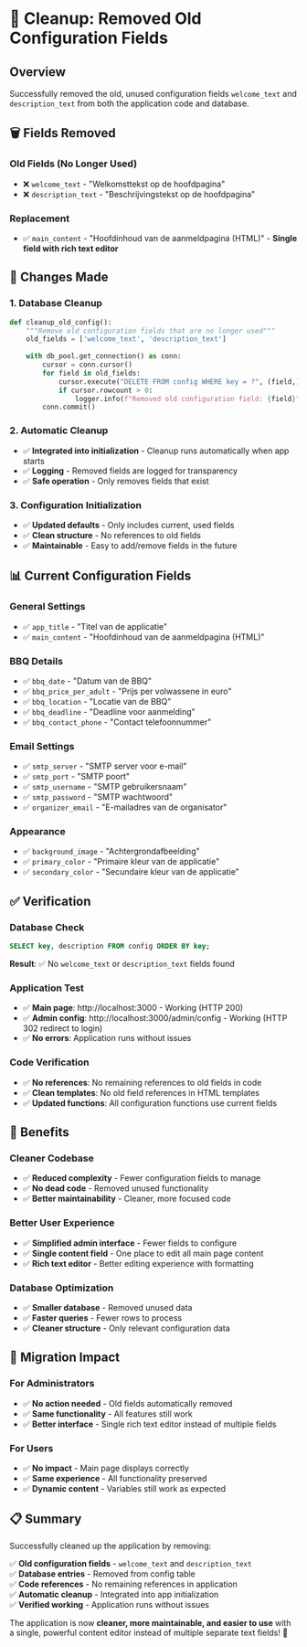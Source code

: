 # 🧹 Cleanup: Removed Old Configuration Fields

## Overview
Successfully removed the old, unused configuration fields `welcome_text` and `description_text` from both the application code and database.

## 🗑️ Fields Removed

### **Old Fields (No Longer Used)**
- ❌ `welcome_text` - "Welkomsttekst op de hoofdpagina"
- ❌ `description_text` - "Beschrijvingstekst op de hoofdpagina"

### **Replacement**
- ✅ `main_content` - "Hoofdinhoud van de aanmeldpagina (HTML)" - **Single field with rich text editor**

## 🔧 Changes Made

### **1. Database Cleanup**
```python
def cleanup_old_config():
    """Remove old configuration fields that are no longer used"""
    old_fields = ['welcome_text', 'description_text']
    
    with db_pool.get_connection() as conn:
        cursor = conn.cursor()
        for field in old_fields:
            cursor.execute("DELETE FROM config WHERE key = ?", (field,))
            if cursor.rowcount > 0:
                logger.info(f"Removed old configuration field: {field}")
        conn.commit()
```

### **2. Automatic Cleanup**
- ✅ **Integrated into initialization** - Cleanup runs automatically when app starts
- ✅ **Logging** - Removed fields are logged for transparency
- ✅ **Safe operation** - Only removes fields that exist

### **3. Configuration Initialization**
- ✅ **Updated defaults** - Only includes current, used fields
- ✅ **Clean structure** - No references to old fields
- ✅ **Maintainable** - Easy to add/remove fields in the future

## 📊 Current Configuration Fields

### **General Settings**
- ✅ `app_title` - "Titel van de applicatie"
- ✅ `main_content` - "Hoofdinhoud van de aanmeldpagina (HTML)"

### **BBQ Details**
- ✅ `bbq_date` - "Datum van de BBQ"
- ✅ `bbq_price_per_adult` - "Prijs per volwassene in euro"
- ✅ `bbq_location` - "Locatie van de BBQ"
- ✅ `bbq_deadline` - "Deadline voor aanmelding"
- ✅ `bbq_contact_phone` - "Contact telefoonnummer"

### **Email Settings**
- ✅ `smtp_server` - "SMTP server voor e-mail"
- ✅ `smtp_port` - "SMTP poort"
- ✅ `smtp_username` - "SMTP gebruikersnaam"
- ✅ `smtp_password` - "SMTP wachtwoord"
- ✅ `organizer_email` - "E-mailadres van de organisator"

### **Appearance**
- ✅ `background_image` - "Achtergrondafbeelding"
- ✅ `primary_color` - "Primaire kleur van de applicatie"
- ✅ `secondary_color` - "Secundaire kleur van de applicatie"

## ✅ Verification

### **Database Check**
```sql
SELECT key, description FROM config ORDER BY key;
```

**Result**: ✅ No `welcome_text` or `description_text` fields found

### **Application Test**
- ✅ **Main page**: http://localhost:3000 - Working (HTTP 200)
- ✅ **Admin config**: http://localhost:3000/admin/config - Working (HTTP 302 redirect to login)
- ✅ **No errors**: Application runs without issues

### **Code Verification**
- ✅ **No references**: No remaining references to old fields in code
- ✅ **Clean templates**: No old field references in HTML templates
- ✅ **Updated functions**: All configuration functions use current fields

## 🎯 Benefits

### **Cleaner Codebase**
- ✅ **Reduced complexity** - Fewer configuration fields to manage
- ✅ **No dead code** - Removed unused functionality
- ✅ **Better maintainability** - Cleaner, more focused code

### **Better User Experience**
- ✅ **Simplified admin interface** - Fewer fields to configure
- ✅ **Single content field** - One place to edit all main page content
- ✅ **Rich text editor** - Better editing experience with formatting

### **Database Optimization**
- ✅ **Smaller database** - Removed unused data
- ✅ **Faster queries** - Fewer rows to process
- ✅ **Cleaner structure** - Only relevant configuration data

## 🔄 Migration Impact

### **For Administrators**
- ✅ **No action needed** - Old fields automatically removed
- ✅ **Same functionality** - All features still work
- ✅ **Better interface** - Single rich text editor instead of multiple fields

### **For Users**
- ✅ **No impact** - Main page displays correctly
- ✅ **Same experience** - All functionality preserved
- ✅ **Dynamic content** - Variables still work as expected

## 📋 Summary

Successfully cleaned up the application by removing:

✅ **Old configuration fields** - `welcome_text` and `description_text`  
✅ **Database entries** - Removed from config table  
✅ **Code references** - No remaining references in application  
✅ **Automatic cleanup** - Integrated into app initialization  
✅ **Verified working** - Application runs without issues  

The application is now **cleaner, more maintainable, and easier to use** with a single, powerful content editor instead of multiple separate text fields! 🎉

